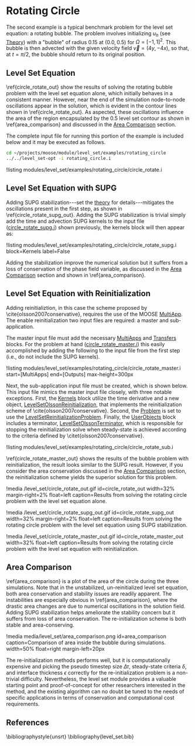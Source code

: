 # Rotating Circle
The second example is a typical benchmark problem for the level set equation: a rotating
bubble. The problem involves initializing $u_h$ (see [Theory](level_set/theory.md)) with a "bubble" of
radius 0.15 at $(0.0, 0.5)$ for $\Omega = [-1,1]^2$.  This bubble is
then advected with the given velocity field $\vec{v}=(4y,-4x)$, so that, at
$t=\pi/2$, the bubble should return to its original position.


## Level Set Equation

\ref{circle_rotate_out} show the results of solving the rotating bubble problem with the level set equation
alone, which initially behaves in a consistent manner. However, near the end of the simulation node-to-node
oscillations appear in the solution, which is evident in the contour lines shown in \ref{circle_rotate_out}.
As aspected, these oscillations influence the area of the region encapsulated by the 0.5 level set contour as
shown in \ref{area_comparison} and discussed in the [Area Comparison](#area_comparison) section.

The complete input file for running this portion of the example is included below and it may be executed as follows.

```bash
cd ~/projects/moose/module/level_set/examples/rotating_circle
../../level_set-opt -i rotating_circle.i
```

!listing modules/level_set/examples/rotating_circle/circle_rotate.i

## Level Set Equation with SUPG
Adding SUPG stabilization---set the [theory](level_set/theory.md) for details---mitigates the oscillations present in
the first step, as shown in \ref{circle_rotate_supg_out}. Adding the SUPG stabilization is trivial simply add
the time and advection SUPG kernels to the input file ([circle_rotate_supg.i](https://github.com/idaholab/moose/tree/devel/modules/level_set/examples/rotating_circle/circle_rotate_supg.i)) shown previously, the kernels block will then appear as:

!listing modules/level_set/examples/rotating_circle/circle_rotate_supg.i block=Kernels label=False

Adding the stabilization improve the numerical solution but it suffers from a loss of conservation of the phase field
variable, as discussed in the [Area Comparison](#area_comparison) section and shown in \ref{area_comparison}.

## Level Set Equation with Reinitialization
Adding reinitializtion, in this case the scheme proposed by \cite{olsson2007conservative}, requires the use of the
MOOSE [MultiApp](/MultiApps/index.md). The enable reinitialization two input files are required: a master and sub-application.

The master input file must add the necessary [MultiApps](/MultiApps/index.md) and [Transfers](/Transfers/index.md)
blocks. For the problem at hand ([circle_rotate_master.i](https://github.com/idaholab/moose/tree/devel/modules/level_set/examples/rotating_circle/circle_rotate_master.i)) this easily accomplished by adding the following to the input file from the first step (i.e., do not
include the SUPG kernels).

!listing modules/level_set/examples/rotating_circle/circle_rotate_master.i start=[MultiApps] end=[Outputs] max-height=300px

Next, the sub-application input file must be created, which is shown below. This input file mimics the master input
file closely, with three notable exceptions. First, the [Kernels](/Kernels/index.md) block utilize the time
derivative and a new object, [LevelSetOlssonReinitialization](level_set/LevelSetOlssonReinitialization.md), that
implements the reinitialization scheme of \cite{olsson2007conservative}. Second, the [Problem](/Problem/index.md)
is set to use the [LevelSetReinitializationProblem](level_set/LevelSetReinitializationProblem.md). Finally, the
[UserObjects](/UserObjects/index.md) block includes a terminator, [LevelSetOlssonTerminator](level_set/LevelSetOlssonTerminator.md), which is responsible for stopping the reinitialization
solve when steady-state is achieved according to the criteria defined by \citet{olsson2007conservative}.

!listing modules/level_set/examples/rotating_circle/circle_rotate_sub.i

\ref{circle_rotate_master_out} shows the results of the bubble problem with reinitialization, the result looks
similar to the SUPG result. However, if you consider the area conservation discussed in the [Area Comparison](#area_comparison) section, the reinitialization scheme yields the superior solution for this problem.

!media /level_set/circle_rotate_out.gif id=circle_rotate_out width=32% margin-right=2% float=left caption=Results from solving the rotating circle problem with the level set equation alone.

!media /level_set/circle_rotate_supg_out.gif id=circle_rotate_supg_out width=32% margin-right=2% float=left caption=Results from solving the rotating circle problem with the level set equation using SUPG stabilization.

!media /level_set/circle_rotate_master_out.gif id=circle_rotate_master_out width=32% float=left caption=Results from solving the rotating circle problem with the level set equation with reinitialization.

## Area Comparison

\ref{area_comparison} is a plot of the area of
the circle during the three simulations. Note that in the
unstabilized, un-reinitialized level set equation, both area
conservation and stability issues are readily apparent. The
instabilities are especially obvious in \ref{area_comparison}, where the drastic
area changes are due to numerical oscillations in the solution
field. Adding SUPG stabilization helps ameliorate the stability
concern but it suffers from loss of area conservation. The
re-initialization scheme is both stable and area-conserving.

!media media/level_set/area_comparison.png id=area_comparison caption=Comparison of area inside the bubble during simulations. width=50% float=right margin-left=20px

The re-initialization methods performs well, but it is computationally
expensive and picking the pseudo timestep size $\Delta \tau$, steady-state
criteria $\delta$, and
interface thickness $\epsilon$ correctly for the re-initialization
problem is a non-trivial difficulty. Nevertheless, the level set
module provides a valuable starting point and proof-of-concept for
other researchers interested in the method, and the existing algorithm
can no doubt be tuned to the needs of specific applications in terms
of conservation and computational cost requirements.

## References
\bibliographystyle{unsrt}
\bibliography{level_set.bib}
